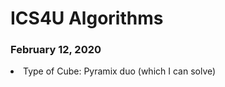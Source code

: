 # ICS4U Algorithms

<body>
  <h3> 
    February 12, 2020
  </h3>
  <li> Type of Cube: Pyramix duo (which I can solve) </li>
</body>
